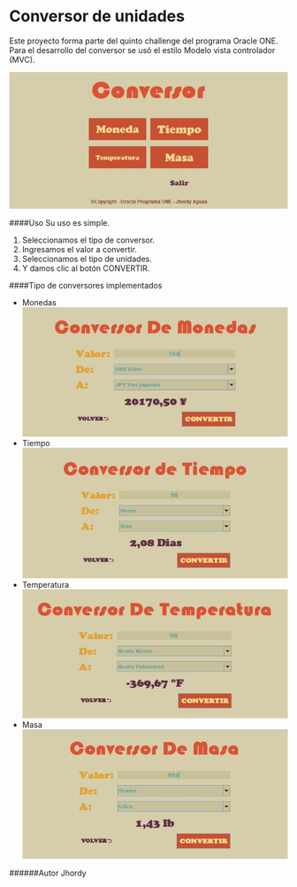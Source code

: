 # Conversor de unidades
Este proyecto forma parte del quinto challenge del programa Oracle ONE.
Para el desarrollo del conversor se usó el estilo Modelo vista controlador (MVC).

![Home](./img/img1.JPG)

####Uso
Su uso es simple.
1. Seleccionamos el tipo de conversor.
2. Ingresamos el valor a convertir.
3. Seleccionamos el tipo de unidades.
4. Y damos clic al botón CONVERTIR.

####Tipo de conversores implementados
- Monedas
![Home](./img/img2.jpg)
- Tiempo
![Home](./img/img3.jpg)
- Temperatura
![Home](./img/img4.jpg)
- Masa
![Home](./img/img5.jpg)

######Autor Jhordy
